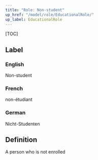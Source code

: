 ```yaml
---
title: "Role: Non-student"
up_href: "/model/role/EducationalRole/"
up_label: EducationalRole
---
```


[TOC]

## Label

### English
Non-student

### French
non-étudiant

### German
Nicht-Studenten

## Definition
A person who is not enrolled
